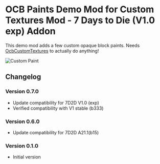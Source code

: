 # OCB Paints Demo Mod for Custom Textures Mod  - 7 Days to Die (V1.0 exp) Addon

This demo mod adds a few custom opaque block paints.
Needs [OcbCustomTextures][1] to actually do anything!

![Custom Paint](Screens/custom-paint.jpg)

## Changelog

### Version 0.7.0

- Update compatibility for 7D2D V1.0 (exp)
- Verified compatibility with V1 stable (b333)

### Version 0.6.0

- Update compatibility for 7D2D A21.1(b15)

### Version 0.1.0

- Initial version

[1]: https://github.com/OCB7D2D/OcbCustomTextures

